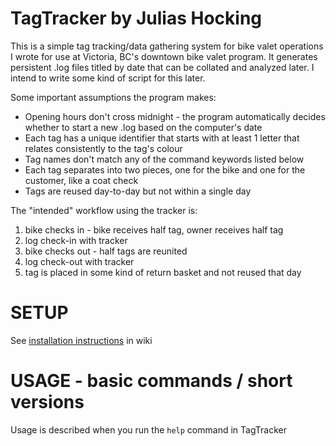 # TagTracker by Julias Hocking

This is a simple tag tracking/data gathering system for bike valet operations I wrote for use at Victoria, BC's downtown bike valet program.
It generates persistent .log files titled by date that can be collated and analyzed later.
I intend to write some kind of script for this later.

Some important assumptions the program makes:
* Opening hours don't cross midnight - the program automatically decides whether to start a new .log based on the computer's date
* Each tag has a unique identifier that starts with at least 1 letter that relates consistently to the tag's colour
* Tag names don't match any of the command keywords listed below
* Each tag separates into two pieces, one for the bike and one for the customer, like a coat check
* Tags are reused day-to-day but not within a single day

The "intended" workflow using the tracker is:
1. bike checks in - bike receives half tag, owner receives half tag
2. log check-in with tracker
3. bike checks out - half tags are reunited
4. log check-out with tracker
5. tag is placed in some kind of return basket and not reused that day


# SETUP
See [installation instructions](https://github.com/ironwoodcall/TagTracker/wiki/TagTracker-installation) in wiki

# USAGE - basic commands / short versions
Usage is described when you run the `help` command in TagTracker

